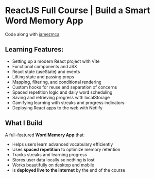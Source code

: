 # ReactJS Full Course | Build a Smart Word Memory App

Code along with [jamezmca](https://github.com/jamezmca)

## Learning Features:
- Setting up a modern React project with Vite
- Functional components and JSX
- React state (useState) and events
- Lifting state and passing props
- Mapping, filtering, and conditional rendering
- Custom hooks for reuse and separation of concerns
- Spaced repetition logic and daily word scheduling
- Saving and retrieving progress with localStorage
- Gamifying learning with streaks and progress indicators
- Deploying React apps to the web with Netlify

## What I Build
A full-featured **Word Memory App** that:

- Helps users learn advanced vocabulary efficiently
- Uses **spaced repetition** to optimize memory retention
- Tracks streaks and learning progress
- Stores user data locally so nothing is lost
- Works beautifully on desktop and mobile
- Is **deployed live to the internet** by the end of the course
